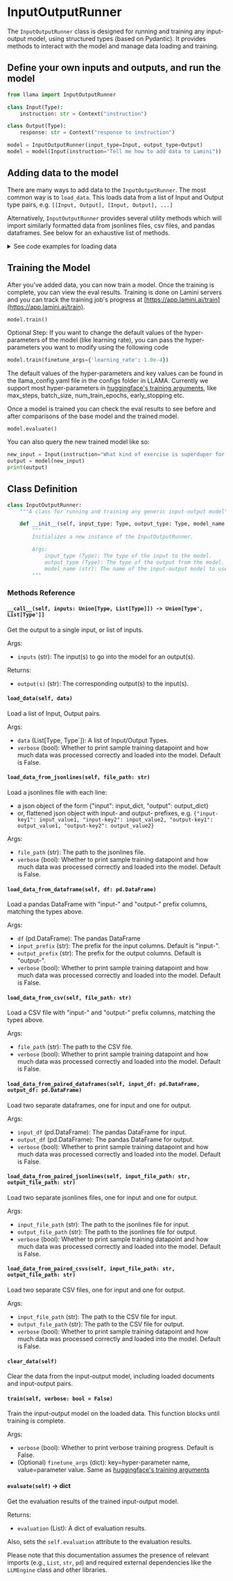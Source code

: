 # InputOutputRunner

The `InputOutputRunner` class is designed for running and training any input-output model, using structured types (based on Pydantic). It provides methods to interact with the model and manage data loading and training.

## Define your own inputs and outputs, and run the model

```python
from llama import InputOutputRunner

class Input(Type):
    instruction: str = Context("instruction")

class Output(Type):
    response: str = Context("response to instruction")

model = InputOutputRunner(input_type=Input, output_type=Output)
model = model(Input(instruction="Tell me how to add data to Lamini"))
```

## Adding data to the model

There are many ways to add data to the `InputOutputRunner`. The most common way is to `load_data`. This loads data from a list of Input and Output type pairs, e.g. `[[Input, Output], [Input, Output], ...]`

Alternatively, `InputOutputRunner` provides several utility methods which will import similarly formatted data from jsonlines files, csv files, and pandas dataframes. See below for an exhaustive list of methods.

<details>
  <summary>See code examples for loading data</summary>

```python
model.load_data(
    [[
        Input(instruction="What kind of exercise is good for me?", is_question=1),
        Output(response="Running", is_positive=1),
    ]]
)

# `load_data_from_paired_dicts` - Load data from a list of paired dictionaries, e.g. `[{"input": Input, "output": Output}, {"input": Input, "output": Output}, ...]`
model.load_data_from_paired_dicts(
    [
        {
            "input": 
                {
                    "instruction": "What kind of exercise is good for me?",
                    "is_question": 1,
                }, 
            "output": {
                "response": "Running",
                "is_positive": 1,
            },
        },
    ]
)


# `load_data_from_paired_lists` - Load data from a list of paired lists, e.g. `[[input_dict, output_dict], [input_dict, output_dict], ...]`
model.load_data_from_paired_lists(
    [
        [
            {
                "instruction": "What kind of exercise is good for me?",
                "is_question": 1,
            },
            {
                "response": "Running",
                "is_positive": 1,
            },
        ],
        [
            {
                "instruction": "What kind of exercise is good for me?",
                "is_question": 1,
            },
            {
                "response": "Running",
                "is_positive": 1,
            },
        ],
    ]
)

# DataFrame with "input-" and "output-" prefix columns, matching the types above
# `load_data_from_dataframe` - Load data from a pandas DataFrame, with `input-` and `output-` prefix columns, e.g. `["input-instruction", "input-is_question", "output-response", "output-is_positive"]`
df = pd.DataFrrom_dataframe(df, verbose=True)

# Two separate dataframes, one for input and one for output
# `load_data_from_paired_dataframes` - Load data from a list of paired DataFrames, e.g. input_df and output_df
input_df = pd.DataFrame([
    {
        "instruction": "What kind of exercise is good for me?",
        "is_question": 1,
    },
    {
        "instruction": "What kind of exercise is good for me?",
        "is_question": 1,
    },
], columns=["instruction", "is_question"])
output_df = pd.DataFrame([
    {
        "response": "Running",
        "is_positive": 1,
    },
    {
        "response": "Running",
        "is_positive": 1,
    },
], columns=["response", "is_positive"])
model.load_data_from_paired_dataframes(input_df, output_df, verbose=True)

# Test loading data from a jsonlines file, two formats
# `load_data_from_jsonlines` - Load data from a jsonlines file, with `input-` and `output-` prefix keys, e.g. `{"input-instruction": "What kind of exercise is good for me?", "input-is_question": 1, "output-response": "Running", "output-is_positive": 1}`
model.load_data_from_jsonlines("tests/input_output_runner_data_flattened.jsonl", verbose=True)
model.load_data_from_jsonlines("tests/input_output_runner_data.jsonl", verbose=True)

# Other ways:

# `load_data_from_paired_jsonlines` - Load data from two jsonlines files, e.g. `input_file_path` and `output_file_path`

# `load_data_from_csv` - Load data from a csv file, with "input-" and "output-" prefix columns, e.g. `["input-instruction", "input-is_question", "output-response", "output-is_positive"]`

# `load_data_from_paired_csvs` - Load data from two csv files, e.g. `input_file_path` and `output_file_path`
```
</details>

## Training the Model

After you've added data, you can now train a model. Once the training is complete, you can view the eval results.
Training is done on Lamini servers and you can track the training job's progress at [https://app.lamini.ai/train](https://app.lamini.ai/train).

```python
model.train()
```

Optional Step: If you want to change the default values of the hyper-parameters of the model (like learning rate), you can pass the hyper-parameters you want to modify using the following code

```python
model.train(finetune_args={'learning_rate': 1.0e-4})
```
The default values of the hyper-parameters and key values can be found in the llama_config.yaml file in the configs folder in LLAMA. Currently we support most hyper-parameters in [huggingface's training arguments](https://huggingface.co/docs/transformers/v4.33.3/en/main_classes/trainer#transformers.TrainingArguments), like max_steps, batch_size, num_train_epochs, early_stopping etc. 

Once a model is trained you can check the eval results to see before and after comparisons of the base model and the trained model.

```
model.evaluate()
```

 You can also query the new trained model like so:

```python
new_input = Input(instruction="What kind of exercise is superduper for me?", is_question=1)
output = model(new_input)
print(output)
```

## Class Definition

```python
class InputOutputRunner:
    """A class for running and training any generic input-output model"""

    def __init__(self, input_type: Type, output_type: Type, model_name: str = "EleutherAI/pythia-410m-deduped"):
        """
        Initializes a new instance of the InputOutputRunner.

        Args:
            input_type (Type): The type of the input to the model.
            output_type (Type): The type of the output from the model.
            model_name (str): The name of the input-output model to use. Default is "EleutherAI/pythia-410m-deduped".
        """
```

### Methods Reference

#### `__call__(self, inputs: Union[Type, List[Type]]) -> Union[Type', List[Type']]`

Get the output to a single input, or list of inputs.

Args:

- `inputs` (str): The input(s) to go into the model for an output(s).

Returns:

- `output(s)` (str): The corresponding output(s) to the input(s).


#### `load_data(self, data)`

Load a list of Input, Output pairs.

Args:

- `data` (List[Type, Type`]): A list of Input/Output Types.
- `verbose` (bool): Whether to print sample training datapoint and how much data was processed correctly and loaded into the model. Default is False.

#### `load_data_from_jsonlines(self, file_path: str)`

Load a jsonlines file with each line:
- a json object of the form {"input": input_dict, "output": output_dict}
- or, flattened json object with input- and output- prefixes, e.g. `{"input-key1": input_value1, "input-key2": input_value2, "output-key1": output_value1, "output-key2": output_value2}`

Args:

- `file_path` (str): The path to the jsonlines file.
- `verbose` (bool): Whether to print sample training datapoint and how much data was processed correctly and loaded into the model. Default is False.


#### `load_data_from_dataframe(self, df: pd.DataFrame)`

Load a pandas DataFrame with "input-" and "output-" prefix columns, matching the types above.

Args:

- `df` (pd.DataFrame): The pandas DataFrame
- `input_prefix` (str): The prefix for the input columns. Default is "input-".
- `output_prefix` (str): The prefix for the output columns. Default is "output-".
- `verbose` (bool): Whether to print sample training datapoint and how much data was processed correctly and loaded into the model. Default is False.


#### `load_data_from_csv(self, file_path: str)`

Load a CSV file with "input-" and "output-" prefix columns, matching the types above.

Args:

- `file_path` (str): The path to the CSV file.
- `verbose` (bool): Whether to print sample training datapoint and how much data was processed correctly and loaded into the model. Default is False.

#### `load_data_from_paired_dataframes(self, input_df: pd.DataFrame, output_df: pd.DataFrame)`

Load two separate dataframes, one for input and one for output.

Args:

- `input_df` (pd.DataFrame): The pandas DataFrame for input.
- `output_df` (pd.DataFrame): The pandas DataFrame for output.
- `verbose` (bool): Whether to print sample training datapoint and how much data was processed correctly and loaded into the model. Default is False.

#### `load_data_from_paired_jsonlines(self, input_file_path: str, output_file_path: str)`

Load two separate jsonlines files, one for input and one for output.

Args:

- `input_file_path` (str): The path to the jsonlines file for input.
- `output_file_path` (str): The path to the jsonlines file for output.
- `verbose` (bool): Whether to print sample training datapoint and how much data was processed correctly and loaded into the model. Default is False.

#### `load_data_from_paired_csvs(self, input_file_path: str, output_file_path: str)`

Load two separate CSV files, one for input and one for output.

Args:

- `input_file_path` (str): The path to the CSV file for input.
- `output_file_path` (str): The path to the CSV file for output.
- `verbose` (bool): Whether to print sample training datapoint and how much data was processed correctly and loaded into the model. Default is False.


#### `clear_data(self)`

Clear the data from the input-output model, including loaded documents and input-output pairs.

#### `train(self, verbose: bool = False)`

Train the input-output model on the loaded data. This function blocks until training is complete.

Args:

- `verbose` (bool): Whether to print verbose training progress. Default is False.
- (Optional) `finetune_args` (dict): key=hyper-parameter name, value=parameter value. Same as [huggingface's training arguments](https://huggingface.co/docs/transformers/v4.33.3/en/main_classes/trainer#transformers.TrainingArguments)

#### `evaluate(self)` -> dict

Get the evaluation results of the trained input-output model.

Returns:

- `evaluation` (List): A dict of evaluation results.

Also, sets the `self.evaluation` attribute to the evaluation results.

Please note that this documentation assumes the presence of relevant imports (e.g., `List`, `str`, `pd`) and required external dependencies like the `LLMEngine` class and other libraries.
